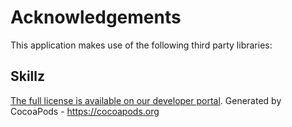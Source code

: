 # Acknowledgements
This application makes use of the following third party libraries:

## Skillz

[The full license is available on our developer portal](http://skillz.com/legal#dev-tos).
Generated by CocoaPods - https://cocoapods.org
